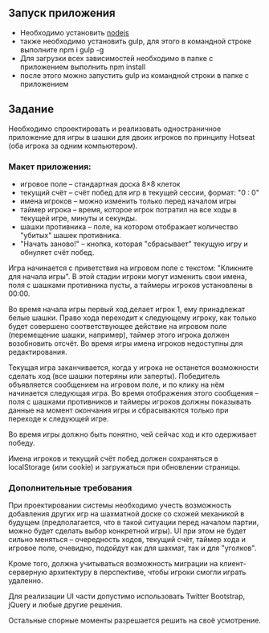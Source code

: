 <h2>Запуск приложения</h2>
<ul>
	<li>Необходимо установить <a href="http://nodejs.org/">nodejs</a></li>
	<li>также необходимо установить gulp, для этого в командной строке выполните npm i gulp -g </li>
	<li>Для загрузки всех зависимостей необходимо в папке с приложением выполнить npm install</li>
	<li>после этого можно запустить gulp из командной строки в папке с приложением</li>
</ul>
<h2>Задание</h2>
<p>Необходимо спроектировать и реализовать одностраничное приложение для игры в шашки для двоих игроков по принципу Hotseat (оба игрока за одним компьютером). </p>
<h3>
Макет приложения:</h3>
<ul>
<li>игровое поле – стандартная доска 8×8 клеток</li>

<li>текущий счёт – счёт побед для игр в текущей сессии, формат: "0 : 0"</li>

<li>имена игроков – можно изменить только перед началом игры</li>

<li>таймер игрока – время, которое игрок потратил на все ходы в текущей игре, минуты и секунды.</li>

<li>шашки противника – поле, на котором отображает количество "убитых" шашек противника.</li>

<li>"Начать заново!" – кнопка, которая "сбрасывает" текущую игру и обнуляет счёт побед. </li>
</ul>
<p>Игра начинается с приветствия на игровом поле с текстом: "Кликните для начала игры". В этой стадии игроки могут изменить свои имена, поля с шашками противника пусты, а таймеры игроков установлены в 00:00.</p>

<p>Во время начала игры первый ход делает игрок 1, ему принадлежат белые шашки. Право хода переходит к следующему игроку, как только будет совершено соответствующее действие на игровом поле (перемещение шашки, например), таймер этого игрока должен возобновить отсчёт. Во время игры имена игроков недоступны для редактирования.</p>

<p>Текущая игра заканчивается, когда у игрока не останется возможности сделать ход (все шашки потеряны или заперты). Победитель объявляется сообщением на игровом поле, и по клику на нём начинается следующая игра. Во время отображения этого сообщения – поля с шашками противников и таймеры игроков должны показывать данные на момент окончания игры и сбрасываются только при переходе к следующей игре.</p>

<p>Во время игры должно быть понятно, чей сейчас ход и кто одерживает победу.</p>

<p>Имена игроков и текущий счёт побед должен сохраняться в localStorage (или cookie) и загружаться при обновлении страницы.</p>

<h3>Дополнительные требования</h3>

<p>При проектировании системы необходимо учесть возможность добавления других игр на шахматной доске со схожей механикой в будущем (предполагается, что в такой ситуации перед началом партии, можно будет 
сделать выбор конкретной игры). UI при этом не будет сильно меняться – очередность ходов, текущий счёт, таймер хода и игровое поле, очевидно, подойдут как для шахмат, так и для "уголков".

<p>Кроме того, должна учитываться возможность миграции на клиент-серверную архитектуру в перспективе, чтобы игроки смогли играть удаленно.</p>

<p>Для реализации UI части допустимо использовать Twitter Bootstrap, jQuery и любые другие решения.</p>

<p>Остальные спорные моменты разрешается решить на своё усмотрение.</p>